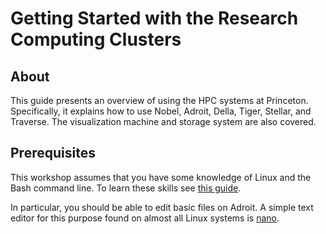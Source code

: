# Getting Started with the Research Computing Clusters

## About
This guide presents an overview of using the HPC systems at Princeton. Specifically, it explains how to use Nobel, Adroit, Della, Tiger, Stellar, and Traverse. The visualization machine and storage system are also covered.

## Prerequisites

This workshop assumes that you have some knowledge of Linux and the Bash command line. To learn these skills see [this guide](https://github.com/gabeclass/introlinux).

In particular, you should be able to edit basic files on Adroit.  A simple text editor for this purpose found on almost all Linux systems is [nano](https://www.nano-editor.org/).

<!--## Workshop Survey
[Click here](https://bit.ly/hpcintro_24feb20)

## Useful links
[Getting Started with HPC at Princeton](https://researchcomputing.princeton.edu/getting-started) 
[Research Computing KnowledgeBase](https://researchcomputing.princeton.edu/support/knowledge-base) 
[Research Computing FAQ](https://researchcomputing.princeton.edu/support/faq)
[Research Computing Support Page](https://researchcomputing.princeton.edu/support)

## Authorship

This guide was created by Ben Hicks. It has been extended and modified by Jonathan Halverson, Gabe Perez-Giz, Carolina Roe-Raymond. Some of the content was originally written by Uno Vaaland.

